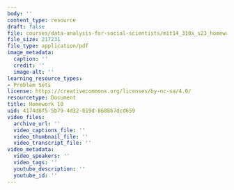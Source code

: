 ```yaml
---
body: ''
content_type: resource
draft: false
file: courses/data-analysis-for-social-scientists/mit14_310x_s23_homework10.pdf
file_size: 217231
file_type: application/pdf
image_metadata:
  caption: ''
  credit: ''
  image-alt: ''
learning_resource_types:
- Problem Sets
license: https://creativecommons.org/licenses/by-nc-sa/4.0/
resourcetype: Document
title: Homework 10
uid: 4174d8f5-5b79-4d32-819d-868867dcd659
video_files:
  archive_url: ''
  video_captions_file: ''
  video_thumbnail_file: ''
  video_transcript_file: ''
video_metadata:
  video_speakers: ''
  video_tags: ''
  youtube_description: ''
  youtube_id: ''
---
```


